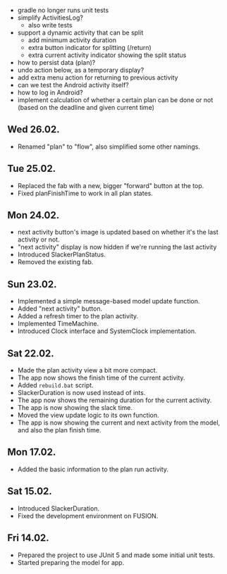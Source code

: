 - gradle no longer runs unit tests
- simplify ActivitiesLog?
    - also write tests
- support a dynamic activity that can be split
    - add minimum activity duration
    - extra button indicator for splitting (/return)
    - extra current activity indicator showing the split status
- how to persist data (plan)?
- undo action below, as a temporary display?
- add extra menu action for returning to previous activity 
- can we test the Android activity itself?
- how to log in Android?
- implement calculation of whether a certain plan can be done or not (based on the deadline and given current time)

## Wed 26.02.
- Renamed "plan" to "flow", also simplified some other namings.

## Tue 25.02.
- Replaced the fab with a new, bigger "forward" button at the top. 
- Fixed planFinishTime to work in all plan states.

## Mon 24.02.
- next activity button's image is updated based on whether it's the last activity or not.
- "next activity" display is now hidden if we're running the last activity
- Introduced SlackerPlanStatus.
- Removed the existing fab.

## Sun 23.02.
- Implemented a simple message-based model update function. 
- Added "next activity" button.
- Added a refresh timer to the plan activity.
- Implemented TimeMachine.
- Introduced Clock interface and SystemClock implementation.

## Sat 22.02.
- Made the plan activity view a bit more compact. 
- The app now shows the finish time of the current activity.
- Added `rebuild.bat` script.
- SlackerDuration is now used instead of ints.
- The app now shows the remaining duration for the current activity. 
- The app is now showing the slack time.
- Moved the view update logic to its own function.
- The app is now showing the current and next activity from the model, and also the plan finish time.

## Mon 17.02.
- Added the basic information to the plan run activity.

## Sat 15.02.
- Introduced SlackerDuration.
- Fixed the development environment on FUSION.

## Fri 14.02.
- Prepared the project to use JUnit 5 and made some initial unit tests.
- Started preparing the model for app.
